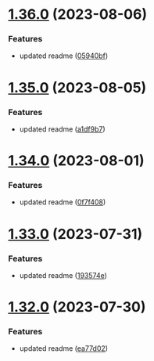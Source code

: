 # [1.36.0](https://github.com/manthanank/learn-rxjs/compare/v1.35.0...v1.36.0) (2023-08-06)


### Features

* updated readme ([05940bf](https://github.com/manthanank/learn-rxjs/commit/05940bfd033e2df4c0be7150c4647ae98de6420c))



# [1.35.0](https://github.com/manthanank/learn-rxjs/compare/v1.34.0...v1.35.0) (2023-08-05)


### Features

* updated readme ([a1df9b7](https://github.com/manthanank/learn-rxjs/commit/a1df9b7ffe4386d18e917abf2bda32c5200ffe20))



# [1.34.0](https://github.com/manthanank/learn-rxjs/compare/v1.33.0...v1.34.0) (2023-08-01)


### Features

* updated readme ([0f7f408](https://github.com/manthanank/learn-rxjs/commit/0f7f4089825c97f8d43c056f5d77fe00ca8b3177))



# [1.33.0](https://github.com/manthanank/learn-rxjs/compare/v1.32.0...v1.33.0) (2023-07-31)


### Features

* updated readme ([193574e](https://github.com/manthanank/learn-rxjs/commit/193574eb402a4e35818fa59c2d10849e85c8e98d))



# [1.32.0](https://github.com/manthanank/learn-rxjs/compare/v1.31.0...v1.32.0) (2023-07-30)


### Features

* updated readme ([ea77d02](https://github.com/manthanank/learn-rxjs/commit/ea77d02dd197579298757d3bebb9c551cec6ff98))




